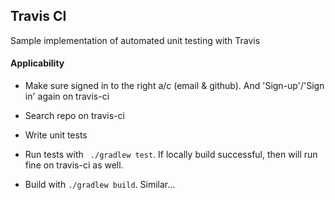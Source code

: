 ## Travis CI
Sample implementation of automated unit testing with Travis

#### Applicability
- Make sure signed in to the right a/c (email & github). And 'Sign-up'/'Sign in' again on travis-ci
- Search repo on travis-ci
- Write unit tests
- Run tests with  ``` ./gradlew test```. If locally build successful, then will run fine on travis-ci as well.
  
 - Build with ``` ./gradlew build ```. Similar...

